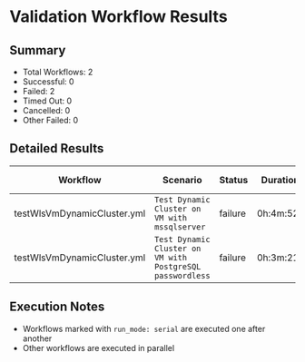 # Validation Workflow Results

## Summary
- Total Workflows: 2
- Successful: 0
- Failed: 2
- Timed Out: 0
- Cancelled: 0
- Other Failed: 0

## Detailed Results

| Workflow | Scenario | Status | Duration | Run URL |
|----------|----------|---------|-----------|----------|
| testWlsVmDynamicCluster.yml | `Test Dynamic Cluster on VM with mssqlserver` | failure | 0h:4m:52s | [View Run](https://github.com/azure-javaee/weblogic-azure/actions/runs/17919849113) |
| testWlsVmDynamicCluster.yml | `Test Dynamic Cluster on VM with PostgreSQL passwordless` | failure | 0h:3m:21s | [View Run](https://github.com/azure-javaee/weblogic-azure/actions/runs/17919997406) |


## Execution Notes
- Workflows marked with `run_mode: serial` are executed one after another
- Other workflows are executed in parallel
